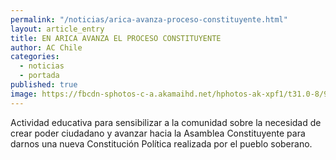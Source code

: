 ```yaml
---
permalink: "/noticias/arica-avanza-proceso-constituyente.html"
layout: article_entry
title: EN ARICA AVANZA EL PROCESO CONSTITUYENTE
author: AC Chile
categories: 
  - noticias
  - portada
published: true
image: https://fbcdn-sphotos-c-a.akamaihd.net/hphotos-ak-xpf1/t31.0-8/905908_197156823949180_3050000013580006033_o.jpg
---
```


Actividad educativa para sensibilizar a la comunidad sobre la necesidad de crear 
poder ciudadano y avanzar hacia la Asamblea Constituyente para darnos una nueva Constitución Política realizada por el pueblo soberano.
